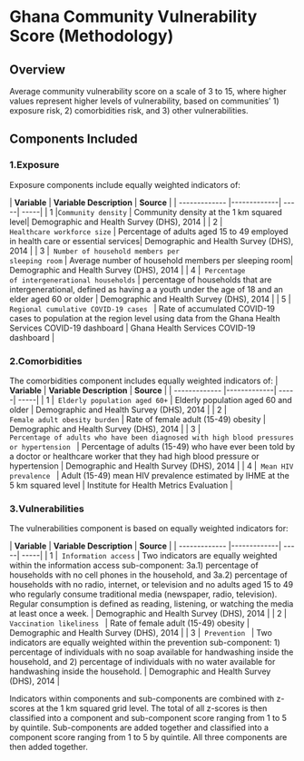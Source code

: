 # Ghana Community Vulnerability Score (Methodology)

## Overview
Average community vulnerability score on a scale of 3 to 15, where higher values represent higher levels of vulnerability, based on communities’ 1) exposure risk, 2) comorbidities risk, and 3) other vulnerabilities.

## Components Included

### 1.Exposure

Exposure components include equally weighted indicators of: 

| **Variable**      | **Variable Description**  | **Source** |
| ------------- |-------------| -----| -----|
| 1 |<code>Community density</code>      | Community density at the 1 km squared level| Demographic and Health Survey (DHS), 2014 |
| 2 |<code> Healthcare workforce size</code>      |  Percentage of adults aged 15 to 49 employed in health care or essential services| Demographic and Health Survey (DHS), 2014 |
| 3 |<code> Number of household members per sleeping room</code>      |  Average number of household members per sleeping room| Demographic and Health Survey (DHS), 2014 |
| 4 |<code> Percentage of intergenerational households</code>      |  percentage of households that are intergenerational, defined as having a a youth under the age of 18 and an elder aged 60 or older | Demographic and Health Survey (DHS), 2014 |
| 5 |<code> Regional cumulative COVID-19 cases </code>      |   Rate of accumulated COVID-19 cases to population at the region level using data from the Ghana Health Services COVID-19 dashboard | Ghana Health Services COVID-19 dashboard |


### 2.Comorbidities

The comorbidities component includes equally weighted indicators of:
| **Variable**      | **Variable Description**  | **Source** |
| ------------- |-------------| -----| -----|
| 1 |<code> Elderly population aged 60+</code>      | Elderly population aged 60 and older | Demographic and Health Survey (DHS), 2014 |
| 2 |<code> Female adult obesity burden</code>      |  Rate of female adult (15-49) obesity | Demographic and Health Survey (DHS), 2014 |
| 3 |<code> Percentage of adults who have been diagnosed with high blood pressures or hypertension </code>      |   Percentage of adults (15-49) who have ever been told by a doctor or healthcare worker that they had high blood pressure or hypertension | Demographic and Health Survey (DHS), 2014 |
| 4 |<code>  Mean HIV prevalence  </code>      |   Adult (15-49) mean HIV prevalence estimated by IHME at the 5 km squared level | Institute for Health Metrics Evaluation |


### 3.Vulnerabilities

The vulnerabilities component is based on equally weighted indicators for:

| **Variable**      | **Variable Description**  | **Source** |
| ------------- |-------------| -----| -----|
| 1 |<code> Information access</code>      | Two indicators are equally weighted within the information access sub-component: 3a.1) percentage of households with no cell phones in the household, and 3a.2) percentage of households with no radio, internet, or television and no adults aged 15 to 49 who regularly consume traditional media (newspaper, radio, television). Regular consumption is defined as reading, listening, or watching the media at least once a week.  | Demographic and Health Survey (DHS), 2014 |
| 2 |<code> Vaccination likeliness </code>      |  Rate of female adult (15-49) obesity | Demographic and Health Survey (DHS), 2014 |
| 3 |<code> Prevention </code>      |    Two indicators are equally weighted within the prevention sub-component: 1) percentage of individuals with no soap available for handwashing inside the household, and 2) percentage of individuals with no water available for handwashing inside the household. | Demographic and Health Survey (DHS), 2014 |



Indicators within components and sub-components are combined with z-scores at the 1 km squared grid level. The total of all z-scores is then classified into a component and sub-component score ranging from 1 to 5 by quintile. Sub-components are added together and classified into a component score ranging from 1 to 5 by quintile. All three components are then added together.
